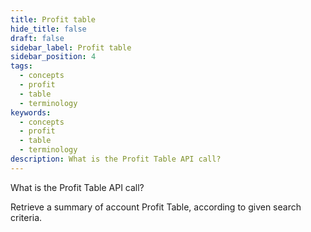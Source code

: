 ```yaml
---
title: Profit table
hide_title: false
draft: false
sidebar_label: Profit table
sidebar_position: 4
tags:
  - concepts
  - profit
  - table
  - terminology
keywords:
  - concepts
  - profit
  - table
  - terminology
description: What is the Profit Table API call?
---
```


What is the Profit Table API call?

Retrieve a summary of account Profit Table, according to given search criteria.
